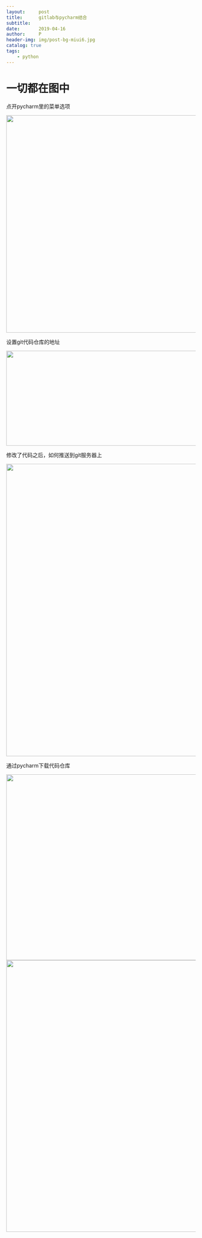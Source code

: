 ```yaml
---
layout:     post
title:      gitlab与pycharm结合
subtitle:   
date:       2019-04-16
author:     P
header-img: img/post-bg-miui6.jpg
catalog: true
tags:
    - python
---
```

# 一切都在图中

点开pycharm里的菜单选项

<img src="https://img2018.cnblogs.com/blog/1132884/201812/1132884-20181223183128365-1665987281.png" alt="" width="730" height="577" />

设置git代码仓库的地址

<img src="https://img2018.cnblogs.com/blog/1132884/201812/1132884-20181223183204624-702677215.png" alt="" width="646" height="252" />

修改了代码之后，如何推送到git服务器上

<img src="https://img2018.cnblogs.com/blog/1132884/201812/1132884-20181223183247229-917421027.png" alt="" width="1042" height="776" />

通过pycharm下载代码仓库

<img src="https://img2018.cnblogs.com/blog/1132884/201812/1132884-20181223183334066-981050435.png" alt="" width="885" height="493" />

<img src="https://img2018.cnblogs.com/blog/1132884/201812/1132884-20181223183400808-491282224.png" alt="" width="975" height="721" />

<img src="https://img2018.cnblogs.com/blog/1132884/201812/1132884-20181223183426520-1283484519.png" alt="" />
